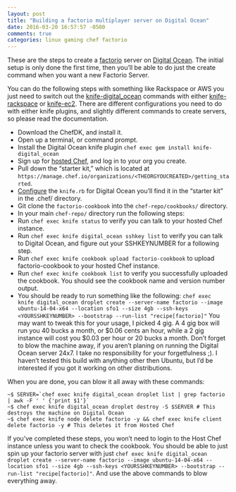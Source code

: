 ```yaml
---
layout: post
title: "Building a factorio multiplayer server on Digital Ocean"
date: 2016-03-20 16:57:57 -0500
comments: true
categories: linux gaming chef factorio
---
```



These are the steps to create a [factorio](http://factorio.com) server on
[Digital Ocean](http://digialocean). The initial setup is only done the first time, then you’ll be
able to do just the create command when you want a new Factorio Server.

You can do the following steps with something like Rackspace or AWS you just need
to switch out the [knife-digital_ocean](https://github.com/rmoriz/knife-digital_ocean) commands with either [knife-rackspace](http://github.com/chef/knife-rackspace) or
[knife-ec2](http://github.com/chef/knife-ec2). There are different configurations you need to do with either knife
plugins, and slightly different commands to create servers, so please read the documentation.

-   Download the ChefDK, and install it.
-   Open up a terminal, or command prompt.
-   Install the Digital Ocean knife plugin `chef exec gem install knife-digital_ocean`
-   Sign up for [hosted Chef](https://manage.chef.io/login), and log in to your org you create.
-   Pull down the “starter kit,” which is located at `https://manage.chef.io/organizations/<THEORGYOUCREATED>/getting_started`.
-   [Configure](https://github.com/rmoriz/knife-digital_ocean#configuration) the `knife.rb` for Digital Ocean you’ll find it in the “starter kit” in the .chef/ directory.
-   Git clone the `factorio-cookbook` into the `chef-repo/cookbooks/` directory.
-   In your main `chef-repo/` directory run the following steps:
-   Run `chef exec knife status` to verify you can talk to your hosted Chef instance.
-   Run `chef exec knife digital_ocean sshkey list` to verify you can talk to Digital Ocean, and figure out your SSHKEYNUMBER for a following step.
-   Run `chef exec knife cookbook upload factorio-cookbook` to upload factorio-cookbook to your hosted Chef instance.
-   Run `chef exec knife cookbook list` to verify you successfully uploaded the cookbook. You should see the cookbook name and version number output.
-   You should be ready to run something like the following: `chef exec knife digital_ocean droplet create --server-name factorio --image ubuntu-14-04-x64 --location sfo1 --size 4gb --ssh-keys <YOURSSHKEYNUMBER> --bootstrap --run-list "recipe[factorio]"` You may want to tweak this for your usage, I picked 4 gig. A 4 gig box will run you 40 bucks a month, or $0.06 cents an hour, while a 2 gig instance will cost you $0.03 per hour or 20 bucks a month. Don’t forget to blow the machine away, if you aren’t planing on running the Digital Ocean server 24x7. I take no responsibility for your forgetfulness ;). I haven’t tested this build with anything other then Ubuntu, but I’d be interested if you got it working on other distributions.

When you are done, you can blow it all away with these commands:
```
~$ SERVER=`chef exec knife digital_ocean droplet list | grep factorio | awk -F ' ' {'print $1'}`
~$ chef exec knife digital_ocean droplet destroy -S $SERVER # This destroys the machine on Digital Ocean
~$ chef exec knife node delete factorio -y && chef exec knife client delete factorio -y # This deletes it from Hosted Chef
```

If you’ve completed these steps, you won’t need to login to the Host Chef instance unless you want to check the cookbook.
You should be able to just spin up your factorio server with just `chef exec knife digital_ocean droplet create --server-name factorio --image ubuntu-14-04-x64 --location sfo1 --size 4gb --ssh-keys <YOURSSHKEYNUMBER> --bootstrap --run-list "recipe[factorio]"`.
And use the above commands to blow everything away.
